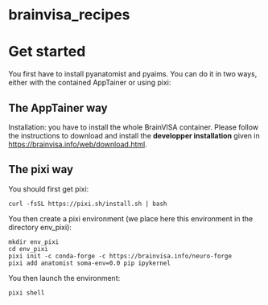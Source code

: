 # brainvisa_recipes

# Get started

You first have to install pyanatomist and pyaims. You can do it in two ways, either with the contained AppTainer or using pixi:

## The AppTainer way
Installation: you have to install the whole BrainVISA container. Please follow the instructions to download and install the **developper installation** given in <https://brainvisa.info/web/download.html>.

## The pixi way

You should first get pixi:

```curl -fsSL https://pixi.sh/install.sh | bash```

You then create a pixi environment (we place here this environment in the directory env_pixi):
```
mkdir env_pixi
cd env_pixi
pixi init -c conda-forge -c https://brainvisa.info/neuro-forge
pixi add anatomist soma-env=0.0 pip ipykernel
```

You then launch the environment:
```
pixi shell
```
